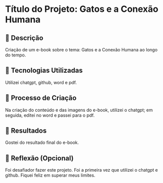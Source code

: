 
# Título do Projeto: Gatos e a Conexão Humana

## 📒 Descrição
Criação de um e-book sobre o tema: Gatos e a Conexão Humana ao longo do tempo.

## 🤖 Tecnologias Utilizadas
Utilizei chatgpt, github, word e pdf.

## 🧐 Processo de Criação
Na criação do conteúdo e das imagens do e-book, utilizei o chatgpt; em seguida, editei no word e passei para o pdf.

## 🚀 Resultados
Gostei do resultado final do e-book.

## 💭 Reflexão (Opcional)
Foi desafiador fazer este projeto. Foi a primeira vez que utilizei o chatgpt e github. Fiquei feliz em superar meus limites.
